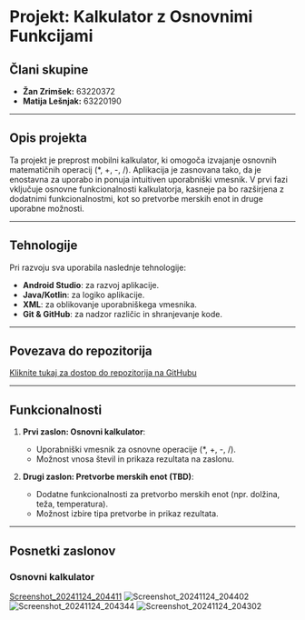 # Projekt: Kalkulator z Osnovnimi Funkcijami

## Člani skupine
- **Žan Zrimšek:** 63220372
- **Matija Lešnjak:** 63220190

---

## Opis projekta
Ta projekt je preprost mobilni kalkulator, ki omogoča izvajanje osnovnih matematičnih operacij (*, +, -, /). Aplikacija je zasnovana tako, da je enostavna za uporabo in ponuja intuitiven uporabniški vmesnik. V prvi fazi vključuje osnovne funkcionalnosti kalkulatorja, kasneje pa bo razširjena z dodatnimi funkcionalnostmi, kot so pretvorbe merskih enot in druge uporabne možnosti.

---

## Tehnologije
Pri razvoju sva uporabila naslednje tehnologije:
- **Android Studio**: za razvoj aplikacije.
- **Java/Kotlin**: za logiko aplikacije.
- **XML**: za oblikovanje uporabniškega vmesnika.
- **Git & GitHub**: za nadzor različic in shranjevanje kode.

---

## Povezava do repozitorija
[Kliknite tukaj za dostop do repozitorija na GitHubu](https://github.com/zanzrimsek56/kalkulator)

---

## Funkcionalnosti
1. **Prvi zaslon: Osnovni kalkulator**:
   - Uporabniški vmesnik za osnovne operacije (*, +, -, /).
   - Možnost vnosa števil in prikaza rezultata na zaslonu.

2. **Drugi zaslon: Pretvorbe merskih enot (TBD)**:
   - Dodatne funkcionalnosti za pretvorbo merskih enot (npr. dolžina, teža, temperatura).
   - Možnost izbire tipa pretvorbe in prikaz rezultata.

---

## Posnetki zaslonov
### Osnovni kalkulator

[Screenshot_20241124_204411](https://github.com/user-attachments/assets/ac106a3f-b5bf-4d8d-8a2b-0563dee2d51d)
![Screenshot_20241124_204402](https://github.com/user-attachments/assets/b89f9589-0e61-4d03-88d3-34f3c6a2a94a)
![Screenshot_20241124_204344](https://github.com/user-attachments/assets/1fb3eb34-ec3c-433c-b682-19b7f3547490)
![Screenshot_20241124_204302](https://github.com/user-attachments/assets/3ac33df1-94a9-4e30-8772-795c5b95d58e)
